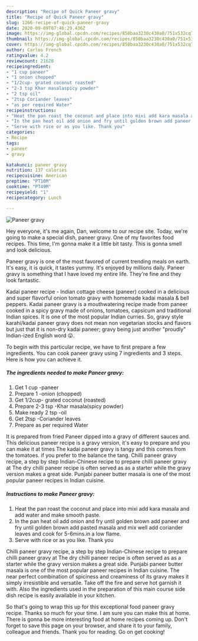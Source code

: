 ```yaml
---
description: "Recipe of Quick Paneer gravy"
title: "Recipe of Quick Paneer gravy"
slug: 1266-recipe-of-quick-paneer-gravy
date: 2020-09-09T07:46:29.436Z
image: https://img-global.cpcdn.com/recipes/850baa3230c430a0/751x532cq70/paneer-gravy-recipe-main-photo.jpg
thumbnail: https://img-global.cpcdn.com/recipes/850baa3230c430a0/751x532cq70/paneer-gravy-recipe-main-photo.jpg
cover: https://img-global.cpcdn.com/recipes/850baa3230c430a0/751x532cq70/paneer-gravy-recipe-main-photo.jpg
author: Carlos French
ratingvalue: 4.2
reviewcount: 21628
recipeingredient:
- "1 cup paneer"
- "1 onion chopped"
- "1/2cup- grated coconut roasted"
- "2-3 tsp Khar masalaspicy powder"
- "2 tsp oil"
- "2tsp Coriander leaves"
- "as per required Water"
recipeinstructions:
- "Heat the pan roast the coconut and place into mixi add kara masala and add water and make smooth paste."
- "In the pan heat oil add onion and fry until golden brown add paneer and fry until golden brown add pasted masala and mix well add coriander leaves and cook for 5-6mins.in a low flame."
- "Serve with rice or as you like. Thank you"
categories:
- Recipe
tags:
- paneer
- gravy

katakunci: paneer gravy 
nutrition: 137 calories
recipecuisine: American
preptime: "PT10M"
cooktime: "PT49M"
recipeyield: "1"
recipecategory: Lunch

---
```



![Paneer gravy](https://img-global.cpcdn.com/recipes/850baa3230c430a0/751x532cq70/paneer-gravy-recipe-main-photo.jpg)

Hey everyone, it's me again, Dan, welcome to our recipe site. Today, we're going to make a special dish, paneer gravy. One of my favorites food recipes. This time, I'm gonna make it a little bit tasty. This is gonna smell and look delicious.

Paneer gravy is one of the most favored of current trending meals on earth. It's easy, it is quick, it tastes yummy. It's enjoyed by millions daily. Paneer gravy is something that I have loved my entire life. They're fine and they look fantastic.

Kadai paneer recipe - Indian cottage cheese (paneer) cooked in a delicious and super flavorful onion tomato gravy with homemade kadai masala &amp; bell peppers. Kadai paneer gravy is a mouthwatering recipe made from paneer cooked in a spicy gravy made of onions, tomatoes, capsicum and traditional Indian spices. It is one of the most popular Indian curries. So, gravy style karahi/kadai paneer gravy does not mean non vegetarian stocks and flavors but just that it is non-dry kadai paneer; gravy being just another &#34;proudly&#34; Indian-ized English word 😛.


To begin with this particular recipe, we have to first prepare a few ingredients. You can cook paneer gravy using 7 ingredients and 3 steps. Here is how you can achieve it.

<!--inarticleads1-->

##### The ingredients needed to make Paneer gravy:

1. Get 1 cup -paneer
1. Prepare 1 -onion (chopped)
1. Get 1/2cup- grated coconut (roasted)
1. Prepare 2-3 tsp -Khar masala(spicy powder)
1. Make ready 2 tsp -oil
1. Get 2tsp -Coriander leaves
1. Prepare as per required Water


It is prepared from fried Paneer dipped into a gravy of different sauces and. This delicious paneer recipe is a gravy version, it&#39;s easy to prepare and you can make it at times The kadai paneer gravy is tangy and this comes from the tomatoes. if you prefer to the balance the tang. Chilli paneer gravy recipe, a step by step Indian-Chinese recipe to prepare chilli paneer gravy at The dry chilli paneer recipe is often served as as a starter while the gravy version makes a great side. Punjabi paneer butter masala is one of the most popular paneer recipes in Indian cuisine. 

<!--inarticleads2-->

##### Instructions to make Paneer gravy:

1. Heat the pan roast the coconut and place into mixi add kara masala and add water and make smooth paste.
1. In the pan heat oil add onion and fry until golden brown add paneer and fry until golden brown add pasted masala and mix well add coriander leaves and cook for 5-6mins.in a low flame.
1. Serve with rice or as you like. Thank you


Chilli paneer gravy recipe, a step by step Indian-Chinese recipe to prepare chilli paneer gravy at The dry chilli paneer recipe is often served as as a starter while the gravy version makes a great side. Punjabi paneer butter masala is one of the most popular paneer recipes in Indian cuisine. The near perfect combination of spiciness and creaminess of its gravy makes it simply irresistible and versatile. Take off the fire and serve hot garnish it with. Also the ingredients used in the preparation of this main course side dish recipe is easily available in your kitchen. 

So that's going to wrap this up for this exceptional food paneer gravy recipe. Thanks so much for your time. I am sure you can make this at home. There is gonna be more interesting food at home recipes coming up. Don't forget to save this page on your browser, and share it to your family, colleague and friends. Thank you for reading. Go on get cooking!
